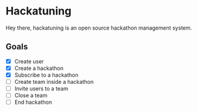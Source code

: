 # Hackatuning
Hey there, hackatuning is an open source hackathon management system.

## Goals

- [x] Create user
- [x] Create a hackathon
- [x] Subscribe to a hackathon
- [ ] Create team inside a hackathon
- [ ] Invite users to a team
- [ ] Close a team
- [ ] End hackathon

